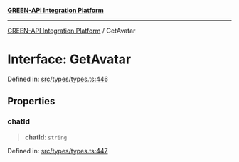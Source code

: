 [**GREEN-API Integration Platform**](../README.md)

***

[GREEN-API Integration Platform](../globals.md) / GetAvatar

# Interface: GetAvatar

Defined in: [src/types/types.ts:446](https://github.com/green-api/greenapi-integration/blob/62a96bf9bfbccb88022bc7b0859de19e8c48289f/src/types/types.ts#L446)

## Properties

### chatId

> **chatId**: `string`

Defined in: [src/types/types.ts:447](https://github.com/green-api/greenapi-integration/blob/62a96bf9bfbccb88022bc7b0859de19e8c48289f/src/types/types.ts#L447)
